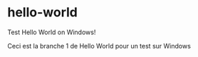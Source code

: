 # hello-world
Test Hello World on Windows!

Ceci est la branche 1 de Hello World pour 
un test sur Windows
